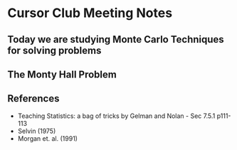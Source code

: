 # Cursor Club Meeting Notes

## Today we are studying Monte Carlo Techniques for solving problems

## The Monty Hall Problem

## References
* Teaching Statistics: a bag of tricks by Gelman and Nolan - Sec 7.5.1 p111-113
* Selvin (1975)
* Morgan et. al. (1991)
